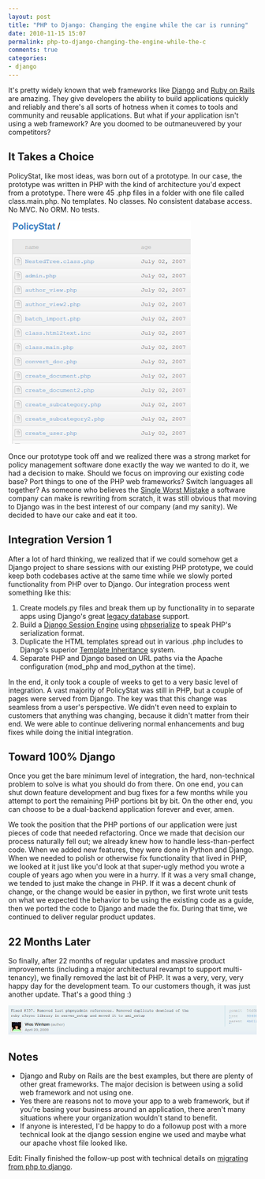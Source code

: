 ```yaml
---
layout: post
title: "PHP to Django: Changing the engine while the car is running"
date: 2010-11-15 15:07
permalink: php-to-django-changing-the-engine-while-the-c
comments: true
categories: 
- django
---
```


It's pretty widely known that web frameworks like
[Django](http://djangoproject.com) and [Ruby on Rails](http://rubyonrails.org)
are amazing. They give developers the ability to build applications quickly and
reliably and there's all sorts of hotness when it comes to tools and community
and reusable applications. But what if *your* application isn't using a web
framework? Are you doomed to be outmaneuvered by your competitors?

## It Takes a Choice

PolicyStat, like most ideas, was born out of a prototype. In our case, the
prototype was written in PHP with the kind of architecture you'd expect from a
prototype. There were 45 .php files in a folder with one file called
class.main.php. No templates. No classes. No consistent database access. No
MVC. No ORM. No tests.

![First Commit](/images/posts/php-to-django/first_commit.png.scaled500.png)

Once our prototype took off and we realized there was a strong market for
policy management software done exactly the way we wanted to do it, we had a
decision to make. Should we focus on improving our existing code base? Port
things to one of the PHP web frameworks? Switch languages all together? As
someone who believes the [Single Worst Mistake](http://www.joelonsoftware.com/articles/fog0000000069.html)
a software company can make is rewriting from scratch, it was still
obvious that moving to Django was in the best interest of our company (and my
sanity). We decided to have our cake and eat it too.

## Integration Version 1

After a lot of hard thinking, we realized that if we could somehow get a Django
project to share sessions with our existing PHP prototype, we could keep both
codebases active at the same time while we slowly ported functionality from PHP
over to Django. Our integration process went something like this:

1. Create models.py files and break them up by functionality in to separate apps
  using Django's great [legacy database](http://docs.djangoproject.com/en/1.2/howto/legacy-databases/)
  support.
2. Build a [Django Session Engine](http://docs.djangoproject.com/en/dev/topics/http/sessions/#configuring-the-session-engine)
  using [phpserialize](http://pypi.python.org/pypi/phpserialize) to speak PHP's
  serialization format.
3. Duplicate the HTML templates spread out in various .php includes to Django's
  superior [Template Inheritance](http://docs.djangoproject.com/en/dev/topics/templates/#template-inheritance)
  system.
4. Separate PHP and Django based on URL paths via the Apache configuration
  (mod_php and mod_python at the time).

In the end, it only took a couple of weeks to get to a very basic level of
integration. A vast majority of PolicyStat was still in PHP, but a couple of
pages were served from Django. The key was that this change was seamless from a
user's perspective. We didn't even need to explain to customers that anything
was changing, because it didn't matter from their end. We were able to continue
delivering normal enhancements and bug fixes while doing the initial
integration.

## Toward 100% Django

Once you get the bare minimum level of integration, the hard, non-technical
problem to solve is what you should do from there. On one end, you can shut
down feature development and bug fixes for a few months while you attempt to
port the remaining PHP portions bit by bit. On the other end, you can choose to
be a dual-backend application forever and ever, amen.

We took the position that the PHP portions of our application were just pieces
of code that needed refactoring. Once we made that decision our process
naturally fell out; we already knew how to handle less-than-perfect code. When
we added new features, they were done in Python and Django. When we needed to
polish or otherwise fix functionality that lived in PHP, we looked at it just
like you'd look at that super-ugly method you wrote a couple of years ago when
you were in a hurry. If it was a very small change, we tended to just make the
change in PHP. If it was a decent chunk of change, or the change would be
easier in python, we first wrote unit tests on what we expected the behavior to
be using the existing code as a guide, then we ported the code to Django and
made the fix. During that time, we continued to deliver regular product
updates.

## 22 Months Later

So finally, after 22 months of regular updates and massive product improvements
(including a major architectural revampt to support multi-tenancy), we finally
removed the last bit of PHP. It was a very, very, very happy day for the
development team. To our customers though, it was just another update. That's a
good thing :)

![last php removal](/images/posts/php-to-django/last_php.png)

## Notes

*   Django and Ruby on Rails are the best examples, but there are plenty of
    other great frameworks. The major decision is between using a solid web
    framework and not using one.
*   Yes there are reasons not to move your app to a web framework, but if
    you're basing your business around an application, there aren't many
    situations where your organization wouldn't stand to benefit.
*   If anyone is interested, I'd be happy to do a followup post with a more
    technical look at the django session engine we used and maybe what our
    apache vhost file looked like.

Edit: Finally finished the follow-up post with technical details on [migrating
from php to django](/php-to-django-how-we-did-it).
